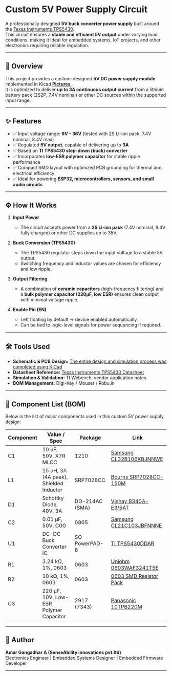 # Custom 5V Power Supply Circuit

A professionally designed **5V buck converter power supply** built around the [Texas Instruments TPS5430](https://www.ti.com/product/TPS5430).  
This circuit ensures a **stable and efficient 5V output** under varying load conditions, making it ideal for embedded systems, IoT projects, and other electronics requiring reliable regulation.

---

## 📖 Overview
This project provides a custom-designed **5V DC power supply module** implemented in Kicad **[Pictures ](https://github.com/AMAR124595/Buck-converter-5.v/tree/master/Image)**.  
It is optimized to deliver **up to 3A continuous output current** from a lithium battery pack (2S2P, 7.4V nominal) or other DC sources within the supported input range.

---

## ✨ Features
- ✅ Input voltage range: **6V – 36V** (tested with 2S Li-ion pack, 7.4V nominal, 8.4V max)  
- ✅ Regulated **5V output**, capable of delivering up to **3A**  
- ✅ Based on **TI TPS5430 step-down (buck) converter**  
- ✅ Incorporates **low-ESR polymer capacitor** for stable ripple performance  
- ✅ Compact SMD layout with optimized PCB grounding for thermal and electrical efficiency  
- ✅ Ideal for powering **ESP32, microcontrollers, sensors, and small audio circuits**

---

## ⚙️ How It Works
1. **Input Power**  
   - The circuit accepts power from a **2S Li-ion pack** (7.4V nominal, 8.4V fully charged) or other DC supplies up to 35V.  

2. **Buck Conversion (TPS5430)**  
   - The TPS5430 regulator steps down the input voltage to a stable 5V output.  
   - Switching frequency and inductor values are chosen for efficiency and low ripple.  

3. **Output Filtering**  
   - A combination of **ceramic capacitors** (high-frequency filtering) and a **bulk polymer capacitor (220µF, low ESR)** ensures clean output with minimal voltage ripple.  

4. **Enable Pin (EN)**  
   - Left floating by default → device enabled automatically.  
   - Can be tied to logic-level signals for power sequencing if required.  

---

## 🛠️ Tools Used
- **Schematic & PCB Design:** [The entire design and simulation process was completed using KiCad](https://github.com/AMAR124595/Buck-converter-5.v/tree/master) 
- **Datasheet Reference:** [Texas Instruments TPS5430 Datasheet](https://www.ti.com/lit/ds/symlink/tps5430.pdf)  
- **Simulation & Validation:** TI Webench, vendor application notes  
- **BOM Management:** Digi-Key / Mouser / Robu.in  

---

## 🧾 Component List (BOM)

Below is the list of major components used in this custom 5V power supply design:

| Component | Value / Spec | Package | Link |
|-----------|--------------|---------|------|
| C1        | 10 µF, 50V, X7R MLCC | 1210 | [Samsung CL32B106KBJNNWE](https://robu.in/product/cl32b106kbjnnwe-samsang-50v-10uf-x7r-%C2%B110-1210-multilayer-ceramic-capacitors-mlcc-smd-smt-rohs/?) |
| L1        | 15 µH, 3A (4A peak), Shielded Inductor | SRP7028CC | [Bourns SRP7028CC-150M](https://robu.in/product/srp7028cc-150m-bourns-srp7028cc-150m-power-inductor-smd-15-%C2%B5h-3-a-shielded-4-a-srp7028cc-series/?) |
| D1        | Schottky Diode, 40V, 3A | DO-214AC (SMA) | [Vishay B340A-E3/5AT](https://robu.in/product/b340a-e3-5at-vishay-intertech-40v-3a-550mv3a-do-214acsma-schottky-diodes-rohs/?) |
| C2        | 0.01 µF, 50V, C0G | 0805 | [Samsung CL21C103JBFNNNE](https://robu.in/product/cl21c103jbfnnne-samsung-cap-ceramic-0-01uf-50v-c0g-5-pad-smd-0805-125c-t-r/?) |
| U1        | DC-DC Buck Converter IC | SO PowerPAD-8 | [TI TPS5430DDAR](https://robu.in/product/tps5430ddar-so-powerpad-8-dc-dc-buck-step-down-switching-voltage-regulators/) |
| R1        | 3.24 kΩ, 1%, 0603 | 0603 | [Uniohm 0603WAF3241T5E](https://robu.in/product/0603waf3241t5e-uniohm-royal-ohm-100mw-thick-film-resistors-75v-%C2%B1100ppm-%E2%84%83%C2%B11-3-24k%CF%89-0603-chip-resistor-surface-mount-rohs/) |
| R2        | 10 kΩ, 1%, 0603 | 0603 | [0603 SMD Resistor Pack](https://robu.in/product/10k-ohm-1-4w-0603-surface-mount-chip-resistor-pack-of-100/?) |
| C3        | 220 µF, 10V, Low-ESR Polymer Capacitor | 2917 (7343) | [Panasonic 10TPB220M](https://www.digikey.com/en/products/detail/panasonic-electronic-components/10TPB220M/4204779) |

---

## 👤 Author
**Amar Gangadhar A (SenseAbility innovations pvt.ltd)**  
Electronics Engineer | Embedded Systems Designer |   Embedded Firmware Developer

---
